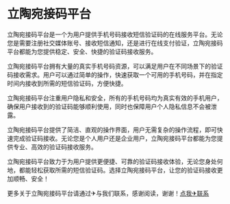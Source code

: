 # 立陶宛接码平台

立陶宛接码平台是一个为用户提供手机号码接收短信验证码的在线服务平台。无论您是需要注册社交媒体账号、接收短信通知，还是进行在线支付验证，立陶宛接码平台都能为您提供稳定、安全、快捷的验证码接收服务。

立陶宛接码平台拥有大量的真实手机号码资源，可以满足用户在不同场景下的验证码接收需求。用户可以通过简单的操作，快速获取一个可用的手机号码，并在指定时间内接收到所需的短信验证码，方便快捷。

立陶宛接码平台注重用户隐私和安全，所有的手机号码均为真实有效的手机用户，确保用户接收到的验证码能够顺利使用，同时也保障用户个人隐私信息不会被泄露。

立陶宛接码平台提供了简洁、直观的操作界面，用户无需复杂的操作流程，即可快速完成验证码接收。无论您是个人用户还是企业用户，立陶宛接码平台都能为您提供专业、高效的验证码接收服务。

立陶宛接码平台致力于为用户提供更便捷、可靠的验证码接收体验，无论您身处何地，都能轻松获取所需的短信验证码。选择立陶宛接码平台，让您的验证码接收更加顺畅、安全！

更多关于立陶宛接码平台请通过✈与我们联系，感谢阅读，谢谢！[点我✈联系](https://add.k02.cc)